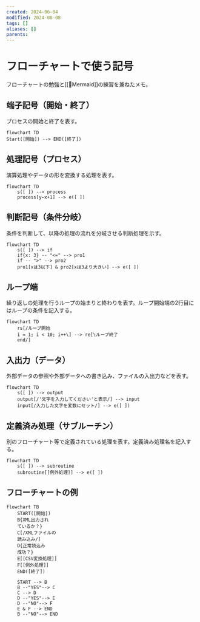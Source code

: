 ```yaml
---
created: 2024-06-04
modified: 2024-08-08
tags: []
aliases: []
parents: 
---
```

# フローチャートで使う記号
フローチャートの勉強と[[🧰Mermaid]]の練習を兼ねたメモ。

## 端子記号（開始・終了）
プロセスの開始と終了を表す。
```mermaid
flowchart TD
Start([開始]) --> END([終了])
```
## 処理記号（プロセス）
演算処理やデータの形を変換する処理を表す。
```mermaid
flowchart TD
	s([ ]) --> process
	process[y←x+1] --> e([ ])
```
## 判断記号（条件分岐）
条件を判断して、以降の処理の流れを分岐させる判断処理を示す。
```mermaid
flowchart TD
    s([ ]) --> if
    if{x: 3} -- "<=" --> pro1
    if -- ">" --> pro2
    pro1[xは3以下] & pro2[xは3より大きい] --> e([ ])
```
## ループ端
繰り返しの処理を行うループの始まりと終わりを表す。ループ開始端の2行目にはループの条件を記入する。
```mermaid
flowchart TD
    rs[/ループ開始
    i = 1; i < 10; i++\] --> re[\ループ終了
    end/]
```
## 入出力（データ）
外部データの参照や外部データへの書き込み、ファイルの入出力などを表す。
```mermaid
flowchart TD
	s([ ]) --> output
	output[/'文字を入力してください'と表示/] --> input
	input[/入力した文字を変数にセット/] --> e([ ])
```
## 定義済み処理（サブルーチン）
別のフローチャート等で定義されている処理を表す。定義済み処理名を記入する。
```mermaid
flowchart TD
	s([ ]) --> subroutine
	subroutine[[例外処理]] --> e([ ])
```

## フローチャートの例
```mermaid
flowchart TB
	START([開始])
	B{XML出力され
	ているか？}
	C[/XMLファイルの
	読み込み/]
	D{正常読込み
	成功？}
	E[[CSV変換処理]]
	F[[例外処理]]
	END([終了])
	
	START --> B
	B --"YES"--> C
	C --> D
	D --"YES"--> E
	D --"NO"--> F
	E & F --> END
	B --"NO"--> END
```